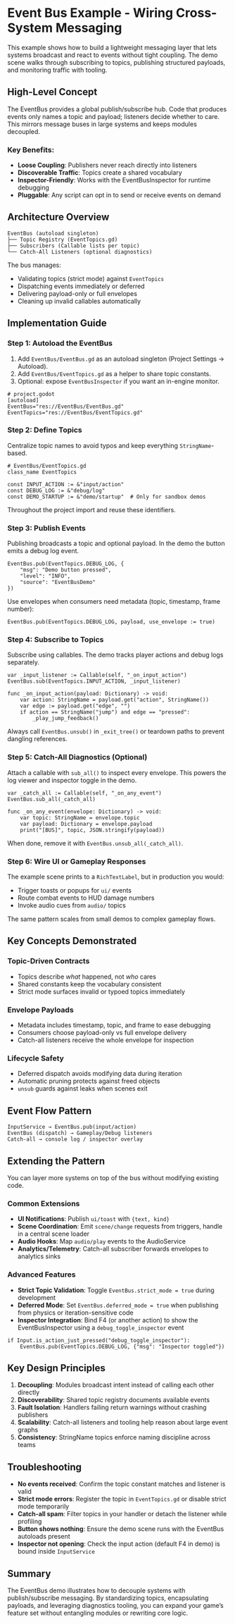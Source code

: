 # Event Bus Example - Wiring Cross-System Messaging

This example shows how to build a lightweight messaging layer that lets systems broadcast and react to events without tight coupling. The demo scene walks through subscribing to topics, publishing structured payloads, and monitoring traffic with tooling.

## High-Level Concept

The EventBus provides a global publish/subscribe hub. Code that produces events only names a topic and payload; listeners decide whether to care. This mirrors message buses in large systems and keeps modules decoupled.

### Key Benefits:
- **Loose Coupling**: Publishers never reach directly into listeners
- **Discoverable Traffic**: Topics create a shared vocabulary
- **Inspector-Friendly**: Works with the EventBusInspector for runtime debugging
- **Pluggable**: Any script can opt in to send or receive events on demand

## Architecture Overview

```
EventBus (autoload singleton)
├── Topic Registry (EventTopics.gd)
├── Subscribers (Callable lists per topic)
└── Catch-All Listeners (optional diagnostics)
```

The bus manages:
- Validating topics (strict mode) against `EventTopics`
- Dispatching events immediately or deferred
- Delivering payload-only or full envelopes
- Cleaning up invalid callables automatically

## Implementation Guide

### Step 1: Autoload the EventBus

1. Add `EventBus/EventBus.gd` as an autoload singleton (Project Settings → Autoload).
2. Add `EventBus/EventTopics.gd` as a helper to share topic constants.
3. Optional: expose `EventBusInspector` if you want an in-engine monitor.

```gdscript
# project.godot
[autoload]
EventBus="res://EventBus/EventBus.gd"
EventTopics="res://EventBus/EventTopics.gd"
```

### Step 2: Define Topics

Centralize topic names to avoid typos and keep everything `StringName`-based.

```gdscript
# EventBus/EventTopics.gd
class_name EventTopics

const INPUT_ACTION := &"input/action"
const DEBUG_LOG := &"debug/log"
const DEMO_STARTUP := &"demo/startup"  # Only for sandbox demos
```

Throughout the project import and reuse these identifiers.

### Step 3: Publish Events

Publishing broadcasts a topic and optional payload. In the demo the button emits a debug log event.

```gdscript
EventBus.pub(EventTopics.DEBUG_LOG, {
    "msg": "Demo button pressed",
    "level": "INFO",
    "source": "EventBusDemo"
})
```

Use envelopes when consumers need metadata (topic, timestamp, frame number):

```gdscript
EventBus.pub(EventTopics.DEBUG_LOG, payload, use_envelope := true)
```

### Step 4: Subscribe to Topics

Subscribe using callables. The demo tracks player actions and debug logs separately.

```gdscript
var _input_listener := Callable(self, "_on_input_action")
EventBus.sub(EventTopics.INPUT_ACTION, _input_listener)

func _on_input_action(payload: Dictionary) -> void:
    var action: StringName = payload.get("action", StringName())
    var edge := payload.get("edge", "")
    if action == StringName("jump") and edge == "pressed":
        _play_jump_feedback()
```

Always call `EventBus.unsub()` in `_exit_tree()` or teardown paths to prevent dangling references.

### Step 5: Catch-All Diagnostics (Optional)

Attach a callable with `sub_all()` to inspect every envelope. This powers the log viewer and inspector toggle in the demo.

```gdscript
var _catch_all := Callable(self, "_on_any_event")
EventBus.sub_all(_catch_all)

func _on_any_event(envelope: Dictionary) -> void:
    var topic: StringName = envelope.topic
    var payload: Dictionary = envelope.payload
    print("[BUS]", topic, JSON.stringify(payload))
```

When done, remove it with `EventBus.unsub_all(_catch_all)`.

### Step 6: Wire UI or Gameplay Responses

The example scene prints to a `RichTextLabel`, but in production you would:
- Trigger toasts or popups for `ui/` events
- Route combat events to HUD damage numbers
- Invoke audio cues from `audio/` topics

The same pattern scales from small demos to complex gameplay flows.

## Key Concepts Demonstrated

### Topic-Driven Contracts
- Topics describe *what* happened, not *who* cares
- Shared constants keep the vocabulary consistent
- Strict mode surfaces invalid or typoed topics immediately

### Envelope Payloads
- Metadata includes timestamp, topic, and frame to ease debugging
- Consumers choose payload-only vs full envelope delivery
- Catch-all listeners receive the whole envelope for inspection

### Lifecycle Safety
- Deferred dispatch avoids modifying data during iteration
- Automatic pruning protects against freed objects
- `unsub` guards against leaks when scenes exit

## Event Flow Pattern

```
InputService → EventBus.pub(input/action)
EventBus (dispatch) → Gameplay/Debug listeners
Catch-all → console log / inspector overlay
```

## Extending the Pattern

You can layer more systems on top of the bus without modifying existing code.

### Common Extensions
- **UI Notifications**: Publish `ui/toast` with `{text, kind}`
- **Scene Coordination**: Emit `scene/change` requests from triggers, handle in a central scene loader
- **Audio Hooks**: Map `audio/play` events to the AudioService
- **Analytics/Telemetry**: Catch-all subscriber forwards envelopes to analytics sinks

### Advanced Features
- **Strict Topic Validation**: Toggle `EventBus.strict_mode = true` during development
- **Deferred Mode**: Set `EventBus.deferred_mode = true` when publishing from physics or iteration-sensitive code
- **Inspector Integration**: Bind F4 (or another action) to show the EventBusInspector using a `debug_toggle_inspector` event

```gdscript
if Input.is_action_just_pressed("debug_toggle_inspector"):
    EventBus.pub(EventTopics.DEBUG_LOG, {"msg": "Inspector toggled"})
```

## Key Design Principles

1. **Decoupling**: Modules broadcast intent instead of calling each other directly
2. **Discoverability**: Shared topic registry documents available events
3. **Fault Isolation**: Handlers failing return warnings without crashing publishers
4. **Scalability**: Catch-all listeners and tooling help reason about large event graphs
5. **Consistency**: StringName topics enforce naming discipline across teams

## Troubleshooting

- **No events received**: Confirm the topic constant matches and listener is valid
- **Strict mode errors**: Register the topic in `EventTopics.gd` or disable strict mode temporarily
- **Catch-all spam**: Filter topics in your handler or detach the listener while profiling
- **Button shows nothing**: Ensure the demo scene runs with the EventBus autoloads present
- **Inspector not opening**: Check the input action (default F4 in demo) is bound inside `InputService`

## Summary

The EventBus demo illustrates how to decouple systems with publish/subscribe messaging. By standardizing topics, encapsulating payloads, and leveraging diagnostics tooling, you can expand your game’s feature set without entangling modules or rewriting core logic.
